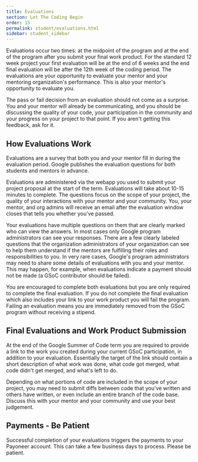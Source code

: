 ```yaml
---
title: Evaluations
section: Let The Coding Begin
order: 15
permalink: student/evaluations.html
sidebar: student_sidebar
---
```


Evaluations occur two times: at the midpoint of the program and at the end of the program after you submit your final work product. For the standard 12 week project your first evaluation will be at the end of 6 weeks and the end final evaluation will be after the 12th week of the coding period. The evaluations are your opportunity to evaluate your mentor and your mentoring organization's performance. This is also your mentor's opportunity to evaluate you.

The pass or fail decision from an evaluation should not come as a surprise. You and your mentor will already be communicating, and you should be discussing the quality of your code, your participation in the community and your progress on your project to that point. If you aren't getting this feedback, ask for it.

## How Evaluations Work

Evaluations are a survey that both you and your mentor fill in during the evaluation period. Google publishes the evaluation questions for both students and mentors in advance.

Evaluations are administered via the webapp you used to submit your project proposal at the start of the term. Evaluations will take about 10-15 minutes to complete. The questions focus on the scope of your project, the quality of your interactions with your mentor and your community. You, your mentor, and org admins will receive an email after the evaluation window closes that tells you whether you've passed.

Your evaluations have multiple questions on them that are clearly marked who can view the answers. In most cases only Google program administrators can see your responses. There are a few clearly labeled questions that the organization administrators of your organization can see to help them understand if the mentors are fulfilling their roles and responsibilities to you. In very rare cases, Google's program administrators may need to share some details of evaluations with you and your mentor. This may happen, for example, when evaluations indicate a payment should not be made (a GSoC contributor should be failed).

You are encouraged to complete both evaluations but you are only required to complete the final evaluation. If you do not complete the final evaluation which also includes your link to your work product you will fail the program. Failing an evaluation means you are immediately removed from the GSoC program without receiving a stipend.

## Final Evaluations and Work Product Submission

At the end of the Google Summer of Code term you are required to provide a link to the work you created during your current GSoC participation, in addition to your evaluation. Essentially the target of the link should contain a short description of what work was done, what code got merged, what code didn't get merged, and what's left to do.

Depending on what portions of code are included in the scope of your project, you may need to submit diffs between code that you've written and others have written, or even include an entire branch of the code base. Discuss this with your mentor and your community and use your best judgement.

## Payments - Be Patient

Successful completion of your evaluations triggers the payments to your Payoneer account. This can take a few business days to process. Please be patient.
